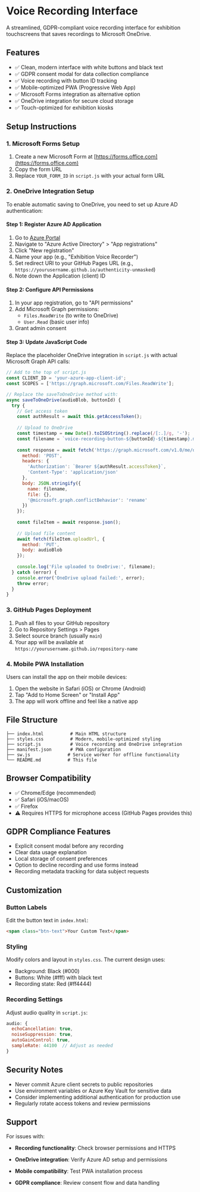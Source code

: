 # Voice Recording Interface

A streamlined, GDPR-compliant voice recording interface for exhibition touchscreens that saves recordings to Microsoft OneDrive.

## Features

- ✅ Clean, modern interface with white buttons and black text
- ✅ GDPR consent modal for data collection compliance
- ✅ Voice recording with button ID tracking
- ✅ Mobile-optimized PWA (Progressive Web App)
- ✅ Microsoft Forms integration as alternative option
- ✅ OneDrive integration for secure cloud storage
- ✅ Touch-optimized for exhibition kiosks

## Setup Instructions

### 1. Microsoft Forms Setup

1. Create a new Microsoft Form at [https://forms.office.com](https://forms.office.com)
2. Copy the form URL
3. Replace `YOUR_FORM_ID` in `script.js` with your actual form URL

### 2. OneDrive Integration Setup

To enable automatic saving to OneDrive, you need to set up Azure AD authentication:

#### Step 1: Register Azure AD Application

1. Go to [Azure Portal](https://portal.azure.com)
2. Navigate to "Azure Active Directory" > "App registrations"
3. Click "New registration"
4. Name your app (e.g., "Exhibition Voice Recorder")
5. Set redirect URI to your GitHub Pages URL (e.g., `https://yourusername.github.io/authenticity-unmasked`)
6. Note down the Application (client) ID

#### Step 2: Configure API Permissions

1. In your app registration, go to "API permissions"
2. Add Microsoft Graph permissions:
   - `Files.ReadWrite` (to write to OneDrive)
   - `User.Read` (basic user info)
3. Grant admin consent

#### Step 3: Update JavaScript Code

Replace the placeholder OneDrive integration in `script.js` with actual Microsoft Graph API calls:

```javascript
// Add to the top of script.js
const CLIENT_ID = 'your-azure-app-client-id';
const SCOPES = ['https://graph.microsoft.com/Files.ReadWrite'];

// Replace the saveToOneDrive method with:
async saveToOneDrive(audioBlob, buttonId) {
  try {
    // Get access token
    const authResult = await this.getAccessToken();
    
    // Upload to OneDrive
    const timestamp = new Date().toISOString().replace(/[:.]/g, '-');
    const filename = `voice-recording-button-${buttonId}-${timestamp}.mp3`;
    
    const response = await fetch('https://graph.microsoft.com/v1.0/me/drive/root/children', {
      method: 'POST',
      headers: {
        'Authorization': `Bearer ${authResult.accessToken}`,
        'Content-Type': 'application/json'
      },
      body: JSON.stringify({
        name: filename,
        file: {},
        '@microsoft.graph.conflictBehavior': 'rename'
      })
    });
    
    const fileItem = await response.json();
    
    // Upload file content
    await fetch(fileItem.uploadUrl, {
      method: 'PUT',
      body: audioBlob
    });
    
    console.log('File uploaded to OneDrive:', filename);
  } catch (error) {
    console.error('OneDrive upload failed:', error);
    throw error;
  }
}
```

### 3. GitHub Pages Deployment

1. Push all files to your GitHub repository
2. Go to Repository Settings > Pages
3. Select source branch (usually `main`)
4. Your app will be available at `https://yourusername.github.io/repository-name`

### 4. Mobile PWA Installation

Users can install the app on their mobile devices:

1. Open the website in Safari (iOS) or Chrome (Android)
2. Tap "Add to Home Screen" or "Install App"
3. The app will work offline and feel like a native app

## File Structure

```
├── index.html          # Main HTML structure
├── styles.css          # Modern, mobile-optimized styling
├── script.js           # Voice recording and OneDrive integration
├── manifest.json       # PWA configuration
├── sw.js              # Service worker for offline functionality
└── README.md          # This file
```

## Browser Compatibility

- ✅ Chrome/Edge (recommended)
- ✅ Safari (iOS/macOS)
- ✅ Firefox
- ⚠️ Requires HTTPS for microphone access (GitHub Pages provides this)

## GDPR Compliance Features

- Explicit consent modal before any recording
- Clear data usage explanation
- Local storage of consent preferences
- Option to decline recording and use forms instead
- Recording metadata tracking for data subject requests

## Customization

### Button Labels

Edit the button text in `index.html`:

```html
<span class="btn-text">Your Custom Text</span>
```

### Styling

Modify colors and layout in `styles.css`. The current design uses:

- Background: Black (#000)
- Buttons: White (#fff) with black text
- Recording state: Red (#ff4444)

### Recording Settings

Adjust audio quality in `script.js`:

```javascript
audio: {
  echoCancellation: true,
  noiseSuppression: true,
  autoGainControl: true,
  sampleRate: 44100  // Adjust as needed
}
```

## Security Notes

- Never commit Azure client secrets to public repositories
- Use environment variables or Azure Key Vault for sensitive data
- Consider implementing additional authentication for production use
- Regularly rotate access tokens and review permissions

## Support

For issues with:

- **Recording functionality**: Check browser permissions and HTTPS

- **OneDrive integration**: Verify Azure AD setup and permissions
- **Mobile compatibility**: Test PWA installation process
- **GDPR compliance**: Review consent flow and data handling
